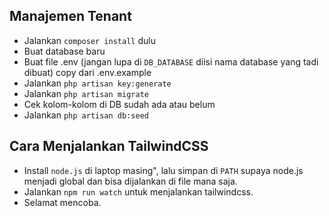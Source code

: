 ## Manajemen Tenant

-   Jalankan `composer install` dulu
-   Buat database baru
-   Buat file .env (jangan lupa di `DB_DATABASE` diisi nama database yang tadi dibuat) copy dari .env.example
-   Jalankan `php artisan key:generate`
-   Jalankan `php artisan migrate`
-   Cek kolom-kolom di DB sudah ada atau belum
-   Jalankan `php artisan db:seed`

## Cara Menjalankan TailwindCSS

-   Install `node.js` di laptop masing", lalu simpan di `PATH` supaya node.js menjadi global dan bisa dijalankan di file mana saja.  
-   Jalankan `npm run watch` untuk menjalankan tailwindcss.
-   Selamat mencoba.

